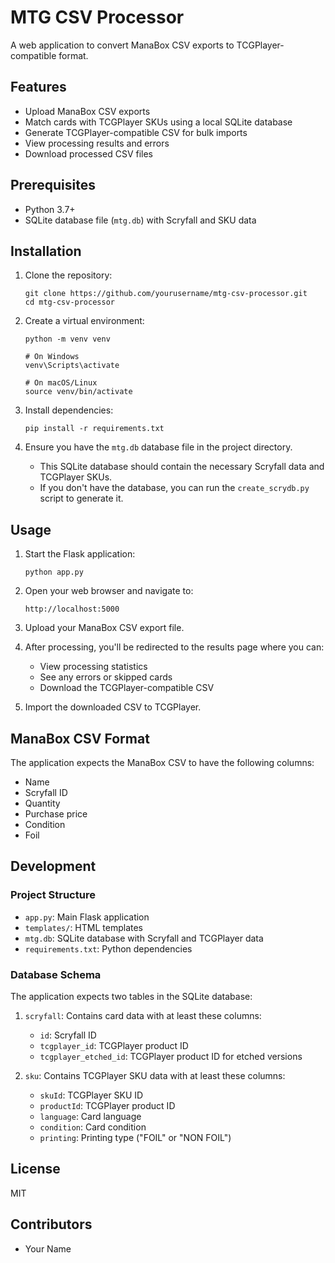 # MTG CSV Processor

A web application to convert ManaBox CSV exports to TCGPlayer-compatible format.

## Features

- Upload ManaBox CSV exports
- Match cards with TCGPlayer SKUs using a local SQLite database
- Generate TCGPlayer-compatible CSV for bulk imports
- View processing results and errors
- Download processed CSV files

## Prerequisites

- Python 3.7+
- SQLite database file (`mtg.db`) with Scryfall and SKU data

## Installation

1. Clone the repository:
   ```
   git clone https://github.com/yourusername/mtg-csv-processor.git
   cd mtg-csv-processor
   ```

2. Create a virtual environment:
   ```
   python -m venv venv
   
   # On Windows
   venv\Scripts\activate
   
   # On macOS/Linux
   source venv/bin/activate
   ```

3. Install dependencies:
   ```
   pip install -r requirements.txt
   ```

4. Ensure you have the `mtg.db` database file in the project directory.
   - This SQLite database should contain the necessary Scryfall data and TCGPlayer SKUs.
   - If you don't have the database, you can run the `create_scrydb.py` script to generate it.

## Usage

1. Start the Flask application:
   ```
   python app.py
   ```

2. Open your web browser and navigate to:
   ```
   http://localhost:5000
   ```

3. Upload your ManaBox CSV export file.

4. After processing, you'll be redirected to the results page where you can:
   - View processing statistics
   - See any errors or skipped cards
   - Download the TCGPlayer-compatible CSV

5. Import the downloaded CSV to TCGPlayer.

## ManaBox CSV Format

The application expects the ManaBox CSV to have the following columns:
- Name
- Scryfall ID
- Quantity
- Purchase price
- Condition
- Foil

## Development

### Project Structure

- `app.py`: Main Flask application
- `templates/`: HTML templates
- `mtg.db`: SQLite database with Scryfall and TCGPlayer data
- `requirements.txt`: Python dependencies

### Database Schema

The application expects two tables in the SQLite database:

1. `scryfall`: Contains card data with at least these columns:
   - `id`: Scryfall ID
   - `tcgplayer_id`: TCGPlayer product ID
   - `tcgplayer_etched_id`: TCGPlayer product ID for etched versions

2. `sku`: Contains TCGPlayer SKU data with at least these columns:
   - `skuId`: TCGPlayer SKU ID
   - `productId`: TCGPlayer product ID
   - `language`: Card language
   - `condition`: Card condition
   - `printing`: Printing type ("FOIL" or "NON FOIL")

## License

MIT

## Contributors

- Your Name 
